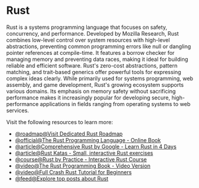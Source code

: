 # Rust

Rust is a systems programming language that focuses on safety, concurrency, and performance. Developed by Mozilla Research, Rust combines low-level control over system resources with high-level abstractions, preventing common programming errors like null or dangling pointer references at compile-time. It features a borrow checker for managing memory and preventing data races, making it ideal for building reliable and efficient software. Rust's zero-cost abstractions, pattern matching, and trait-based generics offer powerful tools for expressing complex ideas clearly. While primarily used for systems programming, web assembly, and game development, Rust's growing ecosystem supports various domains. Its emphasis on memory safety without sacrificing performance makes it increasingly popular for developing secure, high-performance applications in fields ranging from operating systems to web services.

Visit the following resources to learn more:

- [@roadmap@Visit Dedicated Rust Roadmap](https://roadmap.sh/rust)
- [@official@The Rust Programming Language - Online Book](https://doc.rust-lang.org/book/)
- [@article@Comprehensive Rust by Google - Learn Rust in 4 Days](https://google.github.io/comprehensive-rust/)
- [@article@Rust Katas - Small, interactive Rust exercises](https://rustlings.cool/)
- [@course@Rust by Practice - Interactive Rust Course](https://practice.course.rs/)
- [@video@The Rust Programming Book - Video Version](https://youtube.com/playlist?list=PLai5B987bZ9CoVR-QEIN9foz4QCJ0H2Y8)
- [@video@Full Crash Rust Tutorial for Beginners](https://www.youtube.com/watch?v=R33h77nrMqc&list=PLPoSdR46FgI412aItyJhj2bF66cudB6Qs)
- [@feed@Explore top posts about Rust](https://app.daily.dev/tags/rust?ref=roadmapsh)
